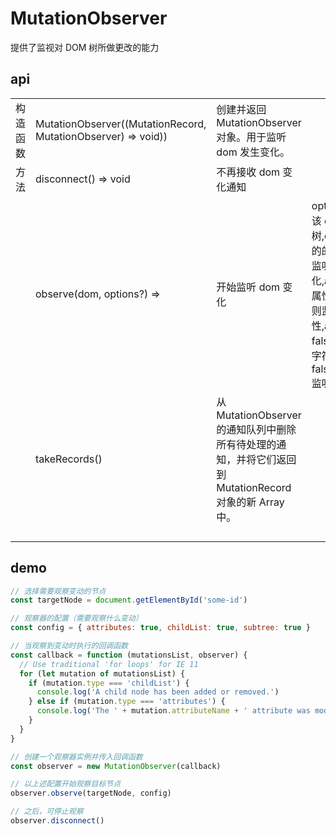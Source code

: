 # MutationObserver

提供了监视对 DOM 树所做更改的能力

## api

<!-- prettier-ignore-start -->
|          |     |   |     |     |     |     |
| -------- | -------------- | - | -------------- | --- | --- | --- |
| 构造函数 | MutationObserver((MutationRecord, MutationObserver) => void)) | 创建并返回 MutationObserver 对象。用于监听 dom 发生变化。  |     |     |     |     |
| 方法     | disconnect() => void       | 不再接收 dom 变化通知                             |     |     |     |     |
|          | observe(dom, options?) =>     | 开始监听 dom 变化 | options: {subtree?是否监听以该 dom 为根节点的子树,childList?是否监听该节点内的的增加删除,attributes?是否监听该节点的属性变化,attributeFilter?指定监听的属性组成的数组。若不指定，则监听全部属性,attributeOldValue?默认为 false,characterData?监听所有字符变化，默认为 false,characterDataOldValue?监听文本变化，默认为 false.} |     |     |     |
|          | takeRecords()    | 从 MutationObserver 的通知队列中删除所有待处理的通知，并将它们返回到 MutationRecord 对象的新 Array 中。 |     |     |     |     |
|          |         |      |     |     |     |     |
|          |         |      |     |     |     |     |
|          |         |      |     |     |     |     |
|          |         |      |     |     |     |     |
<!-- prettier-ignore-end -->

## demo

```js
// 选择需要观察变动的节点
const targetNode = document.getElementById('some-id')

// 观察器的配置（需要观察什么变动）
const config = { attributes: true, childList: true, subtree: true }

// 当观察到变动时执行的回调函数
const callback = function (mutationsList, observer) {
  // Use traditional 'for loops' for IE 11
  for (let mutation of mutationsList) {
    if (mutation.type === 'childList') {
      console.log('A child node has been added or removed.')
    } else if (mutation.type === 'attributes') {
      console.log('The ' + mutation.attributeName + ' attribute was modified.')
    }
  }
}

// 创建一个观察器实例并传入回调函数
const observer = new MutationObserver(callback)

// 以上述配置开始观察目标节点
observer.observe(targetNode, config)

// 之后，可停止观察
observer.disconnect()
```
